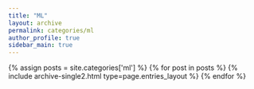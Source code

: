 ```yaml
---
title: "ML"
layout: archive
permalink: categories/ml
author_profile: true
sidebar_main: true
---
```


{% assign posts = site.categories['ml'] %}
{% for post in posts %} {% include archive-single2.html type=page.entries_layout %} {% endfor %}